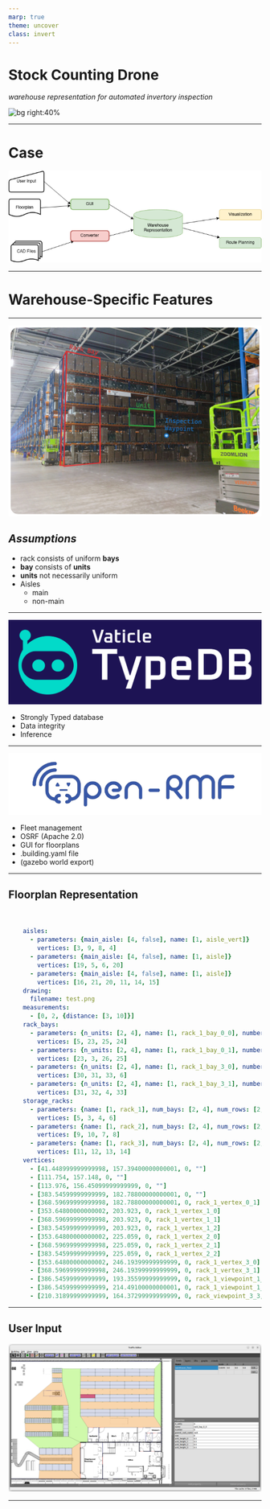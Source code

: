 ```yaml
---
marp: true
theme: uncover
class: invert
---
```


# **Stock Counting Drone**
_warehouse representation for automated invertory inspection_

![bg right:40%](racks.jpg)

---

# Case

![width:1100px](warehouse_data_representation.drawio.png)

---

# Warehouse-Specific Features

---

![bg right:50%](rack_definitions.png)

## _Assumptions_
- rack consists of uniform **bays**
- **bay** consists of **units**
- **units** not necessarily uniform
- Aisles
  - main
  - non-main

---

![bg right above width:400px](TypeDB.png)

- Strongly Typed database
- Data integrity
- Inference

---

![bg left width:500px](openrmf.png)

- Fleet management
- OSRF (Apache 2.0)
- GUI for floorplans
- .building.yaml file
- (gazebo world export)

---

## Floorplan Representation

```yaml


    aisles:
      - parameters: {main_aisle: [4, false], name: [1, aisle_vert]}
        vertices: [3, 9, 8, 4]
      - parameters: {main_aisle: [4, false], name: [1, aisle]}
        vertices: [19, 5, 6, 20]
      - parameters: {main_aisle: [4, false], name: [1, aisle]}
        vertices: [16, 21, 20, 11, 14, 15]
    drawing:
      filename: test.png
    measurements:
      - [0, 2, {distance: [3, 10]}]
    rack_bays:
      - parameters: {n_units: [2, 4], name: [1, rack_1_bay_0_0], number: [2, 0], parent_rack_name: [1, rack_1], row: [2, 0], unit_height_0: [3, 0.5], unit_height_1: [3, 0.5], unit_height_2: [3, 0.5], unit_height_3: [3, 0.5]}
        vertices: [5, 23, 25, 24]
      - parameters: {n_units: [2, 4], name: [1, rack_1_bay_0_1], number: [2, 1], parent_rack_name: [1, rack_1], row: [2, 0], unit_height_0: [3, 0.5], unit_height_1: [3, 0.5], unit_height_2: [3, 0.5], unit_height_3: [3, 0.5]}
        vertices: [23, 3, 26, 25]
      - parameters: {n_units: [2, 4], name: [1, rack_1_bay_3_0], number: [2, 0], parent_rack_name: [1, rack_1], row: [2, 3], unit_height_0: [3, 0.5], unit_height_1: [3, 0.5], unit_height_2: [3, 0.5], unit_height_3: [3, 0.5]}
        vertices: [30, 31, 33, 6]
      - parameters: {n_units: [2, 4], name: [1, rack_1_bay_3_1], number: [2, 1], parent_rack_name: [1, rack_1], row: [2, 3], unit_height_0: [3, 0.5], unit_height_1: [3, 0.5], unit_height_2: [3, 0.5], unit_height_3: [3, 0.5]}
        vertices: [31, 32, 4, 33]
    storage_racks:
      - parameters: {name: [1, rack_1], num_bays: [2, 4], num_rows: [2, 2], unit_height_0: [3, 0.5], unit_height_1: [3, 0.5], unit_height_2: [3, 0.5], unit_height_3: [3, 0.5], units_per_bay: [2, 4], viewpoint_distance: [3, 3]}
        vertices: [5, 3, 4, 6]
      - parameters: {name: [1, rack_2], num_bays: [2, 4], num_rows: [2, 2], unit_height_0: [3, 0.5], unit_height_1: [3, 0.5], unit_height_2: [3, 0.5], unit_height_3: [3, 0.5], units_per_bay: [2, 4], viewpoint_distance: [3, 3]}
        vertices: [9, 10, 7, 8]
      - parameters: {name: [1, rack_3], num_bays: [2, 4], num_rows: [2, 2], unit_height_0: [3, 0.5], unit_height_1: [3, 0.5], unit_height_2: [3, 0.5], unit_height_3: [3, 0.5], units_per_bay: [2, 4], viewpoint_distance: [3, 6]}
        vertices: [11, 12, 13, 14]
    vertices:
      - [41.448999999999998, 157.39400000000001, 0, ""]
      - [111.754, 157.148, 0, ""]
      - [113.976, 156.45099999999999, 0, ""]
      - [383.54599999999999, 182.78800000000001, 0, ""]
      - [368.59699999999998, 182.78800000000001, 0, rack_1_vertex_0_1]
      - [353.64800000000002, 203.923, 0, rack_1_vertex_1_0]
      - [368.59699999999998, 203.923, 0, rack_1_vertex_1_1]
      - [383.54599999999999, 203.923, 0, rack_1_vertex_1_2]
      - [353.64800000000002, 225.059, 0, rack_1_vertex_2_0]
      - [368.59699999999998, 225.059, 0, rack_1_vertex_2_1]
      - [383.54599999999999, 225.059, 0, rack_1_vertex_2_2]
      - [353.64800000000002, 246.19399999999999, 0, rack_1_vertex_3_0]
      - [368.59699999999998, 246.19399999999999, 0, rack_1_vertex_3_1]
      - [386.54599999999999, 193.35599999999999, 0, rack_1_viewpoint_1_0, {is_inspection_point: [4, true]}]
      - [386.54599999999999, 214.49100000000001, 0, rack_1_viewpoint_1_1, {is_inspection_point: [4, true]}]
      - [210.31899999999999, 164.37299999999999, 0, rack_viewpoint_3_3, {is_inspection_point: [4, true]}]
```

---

## User Input

![width:900px](traffic_editor_warehouse_gui.png)

---



